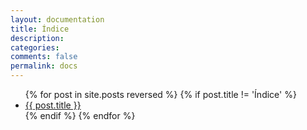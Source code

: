 ```yaml
---
layout: documentation
title: Índice
description: 
categories:
comments: false
permalink: docs
---
```


<ul>
  {% for post in site.posts reversed %}
    {% if post.title != 'Índice' %}
      <li><a href="{{ site.url }}{{ post.url }}">{{ post.title }}</a></li>
    {% endif %}    
  {% endfor %}
</ul>
